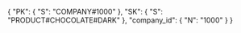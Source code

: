 {
  "PK": {
    "S": "COMPANY#1000"
  },
  "SK": {
    "S": "PRODUCT#CHOCOLATE#DARK"
  },
  "company_id": {
    "N": "1000"
  }
}
